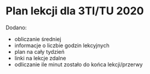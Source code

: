 # Plan lekcji dla 3TI/TU 2020

Dodano: 
- obliczanie średniej
- informacje o liczbie godzin lekcyjnych
- plan na cały tydzień
- linki na lekcje zdalne
- odliczanie ile minut zostało do końca lekcji/przerwy